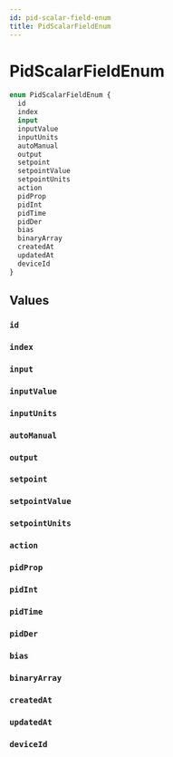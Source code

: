 ```yaml
---
id: pid-scalar-field-enum
title: PidScalarFieldEnum
---
```


 # PidScalarFieldEnum





```graphql
enum PidScalarFieldEnum {
  id
  index
  input
  inputValue
  inputUnits
  autoManual
  output
  setpoint
  setpointValue
  setpointUnits
  action
  pidProp
  pidInt
  pidTime
  pidDer
  bias
  binaryArray
  createdAt
  updatedAt
  deviceId
}
```


## Values

### `id` 




### `index` 




### `input` 




### `inputValue` 




### `inputUnits` 




### `autoManual` 




### `output` 




### `setpoint` 




### `setpointValue` 




### `setpointUnits` 




### `action` 




### `pidProp` 




### `pidInt` 




### `pidTime` 




### `pidDer` 




### `bias` 




### `binaryArray` 




### `createdAt` 




### `updatedAt` 




### `deviceId` 






